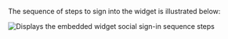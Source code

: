 The sequence of steps to sign into the widget is illustrated below:

<div class="common-image-format">

![Displays the embedded widget social sign-in sequence steps](/img/oie-embedded-sdk/oie-embedded-widget-use-case-social-sign-in-nodejs.png)

</div>
